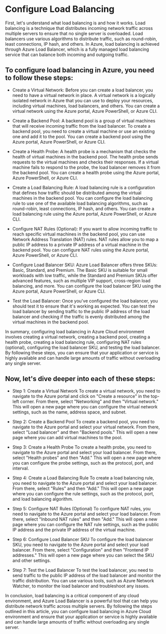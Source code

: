 # Configure Load Balancing

First, let's understand what load balancing is and how it works. Load balancing is a technique that distributes incoming network traffic across multiple servers to ensure that no single server is overloaded. Load balancers use various algorithms to distribute traffic, such as round-robin, least connections, IP hash, and others. In Azure, load balancing is achieved through Azure Load Balancer, which is a fully managed load balancing service that can balance both incoming and outgoing traffic.

## To configure load balancing in Azure, you need to follow these steps:

* Create a Virtual Network: Before you can create a load balancer, you need to have a virtual network in place. A virtual network is a logically isolated network in Azure that you can use to deploy your resources, including virtual machines, load balancers, and others. You can create a virtual network using the Azure portal, Azure PowerShell, or Azure CLI.

* Create a Backend Pool: A backend pool is a group of virtual machines that will receive incoming traffic from the load balancer. To create a backend pool, you need to create a virtual machine or use an existing one and add it to the pool. You can create a backend pool using the Azure portal, Azure PowerShell, or Azure CLI.

* Create a Health Probe: A health probe is a mechanism that checks the health of virtual machines in the backend pool. The health probe sends requests to the virtual machines and checks their responses. If a virtual machine fails to respond to the probe, the load balancer removes it from the backend pool. You can create a health probe using the Azure portal, Azure PowerShell, or Azure CLI.

* Create a Load Balancing Rule: A load balancing rule is a configuration that defines how traffic should be distributed among the virtual machines in the backend pool. You can configure the load balancing rule to use one of the available load balancing algorithms, such as round-robin, least connections, IP hash, and others. You can create a load balancing rule using the Azure portal, Azure PowerShell, or Azure CLI.

* Configure NAT Rules (Optional): If you want to allow incoming traffic to reach specific virtual machines in the backend pool, you can use Network Address Translation (NAT) rules. NAT rules allow you to map a public IP address to a private IP address of a virtual machine in the backend pool. You can configure NAT rules using the Azure portal, Azure PowerShell, or Azure CLI.

* Configure Load Balancer SKU: Azure Load Balancer offers three SKUs: Basic, Standard, and Premium. The Basic SKU is suitable for small workloads with low traffic, while the Standard and Premium SKUs offer advanced features, such as multiple VIP support, cross-region load balancing, and more. You can configure the load balancer SKU using the Azure portal, Azure PowerShell, or Azure CLI.

* Test the Load Balancer: Once you've configured the load balancer, you should test it to ensure that it's working as expected. You can test the load balancer by sending traffic to the public IP address of the load balancer and checking if the traffic is evenly distributed among the virtual machines in the backend pool.

In summary, configuring load balancing in Azure Cloud environment involves creating a virtual network, creating a backend pool, creating a health probe, creating a load balancing rule, configuring NAT rules (optional), configuring the load balancer SKU, and testing the load balancer. By following these steps, you can ensure that your application or service is highly available and can handle large amounts of traffic without overloading any single server.

## Now, let's dive deeper into each of these steps:

* Step 1: Create a Virtual Network
To create a virtual network, you need to navigate to the Azure portal and click on "Create a resource" in the top-left corner. From there, select "Networking" and then "Virtual network." This will open a new page where you can configure the virtual network settings, such as the name, address space, and subnet.

* Step 2: Create a Backend Pool
To create a backend pool, you need to navigate to the Azure portal and select your virtual network. From there, select "Load balancer" and then "Backend pools." This will open a new page where you can add virtual machines to the pool.

* Step 3: Create a Health Probe
To create a health probe, you need to navigate to the Azure portal and select your load balancer. From there, select "Health probes" and then "Add." This will open a new page where you can configure the probe settings, such as the protocol, port, and interval.

* Step 4: Create a Load Balancing Rule
To create a load balancing rule, you need to navigate to the Azure portal and select your load balancer. From there, select "Rules" and then "Add." This will open a new page where you can configure the rule settings, such as the protocol, port, and load balancing algorithm.

* Step 5: Configure NAT Rules (Optional)
To configure NAT rules, you need to navigate to the Azure portal and select your load balancer. From there, select "Inbound NAT rules" and then "Add." This will open a new page where you can configure the NAT rule settings, such as the public IP address and the private IP address of the virtual machine.

* Step 6: Configure Load Balancer SKU
To configure the load balancer SKU, you need to navigate to the Azure portal and select your load balancer. From there, select "Configuration" and then "Frontend IP addresses." This will open a new page where you can select the SKU and other settings.

* Step 7: Test the Load Balancer
To test the load balancer, you need to send traffic to the public IP address of the load balancer and monitor the traffic distribution. You can use various tools, such as Azure Network Watcher, to monitor the load balancer and troubleshoot any issues.

In conclusion, load balancing is a critical component of any cloud environment, and Azure Load Balancer is a powerful tool that can help you distribute network traffic across multiple servers. By following the steps outlined in this article, you can configure load balancing in Azure Cloud environment and ensure that your application or service is highly available and can handle large amounts of traffic without overloading any single server.